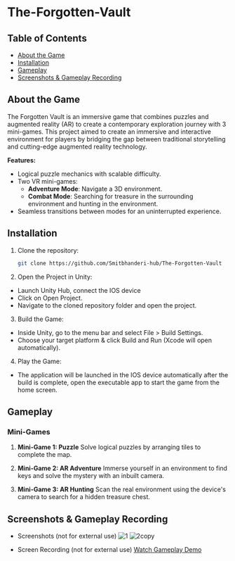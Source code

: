 # The-Forgotten-Vault
## Table of Contents
- [About the Game](#about-the-game)
- [Installation](#installation)
- [Gameplay](#gameplay)
- [Screenshots & Gameplay Recording](#screenshots&gameplay)

## About the Game
The Forgotten Vault is an immersive game that combines puzzles and augmented reality (AR) to create a contemporary exploration journey with 3 mini-games. This project aimed to create an immersive and interactive environment for players by bridging the gap between traditional storytelling and cutting-edge augmented reality technology.

**Features:**
- Logical puzzle mechanics with scalable difficulty.
- Two VR mini-games:
  - **Adventure Mode**: Navigate a 3D environment.
  - **Combat Mode**: Searching for treasure in the surrounding environment and hunting in the environment.
- Seamless transitions between modes for an uninterrupted experience.

## Installation

1. Clone the repository:
   ```bash
   git clone https://github.com/Smitbhanderi-hub/The-Forgotten-Vault

2. Open the Project in Unity:
  - Launch Unity Hub, connect the IOS device
  - Click on Open Project.
  - Navigate to the cloned repository folder and open the project.

3. Build the Game:
  - Inside Unity, go to the menu bar and select File > Build Settings.
  - Choose your target platform & click Build and Run (Xcode will open automatically).

4. Play the Game:
  - The application will be launched in the IOS device automatically after the build is complete, open the executable app to start the game from the home screen.


## Gameplay

### Mini-Games
1. **Mini-Game 1: Puzzle**
   Solve logical puzzles by arranging tiles to complete the map.

2. **Mini-Game 2: AR Adventure**
   Immerse yourself in an environment to find keys and solve the mystery with an inbuilt camera.

3. **Mini-Game 3: AR Hunting**
   Scan the real environment using the device's camera to search for a hidden treasure chest.


## Screenshots & Gameplay Recording
- Screenshots (not for external use)
![1](https://github.com/user-attachments/assets/2e34aa29-beb2-4664-bfb6-455153b50634)
![2copy](https://github.com/user-attachments/assets/b44131fe-f695-4337-9b61-7b0553c808ef)

- Screen Recording (not for external use)
  [Watch Gameplay Demo](https://www.veed.io/view/e0d0825b-d156-4814-bfdd-b1006331343d?panel=share)

